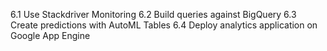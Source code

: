 6.1 Use Stackdriver Monitoring
6.2 Build queries against BigQuery
6.3 Create predictions with AutoML Tables
6.4 Deploy analytics application on Google App Engine

